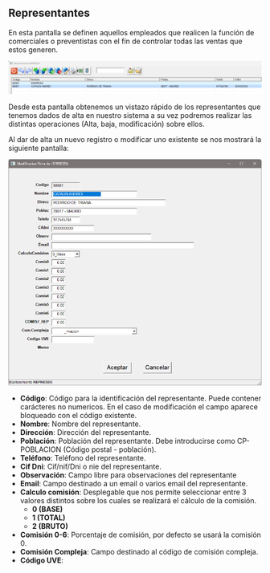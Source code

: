 ## Representantes

En esta pantalla se definen aquellos empleados que realicen la función de comerciales o preventistas con el fín de controlar todas las ventas que estos generen.

![Pantalla Representante](../../../static/assets/Representantes/PantallaRepresentantes.png)

Desde esta pantalla obtenemos un vistazo rápido de los representantes que tenemos dados de alta en nuestro sistema a su vez podremos realizar las distintas operaciones (Alta, baja, modificación) sobre ellos.


Al dar de alta un nuevo registro o modificar uno existente se nos mostrará la siguiente pantalla: 

![Pantalla Modificacion](../../../static/assets/Representantes/ModificacionRepresentante.png)

* **Código**: Código para la identificación del representante. Puede contener carácteres no numericos. En el caso de modificación el campo aparece bloqueado con el código existente.
* **Nombre**: Nombre del representante.
* **Dirección**: Dirección del representante.
* **Población**: Población del representante. Debe introducirse como CP-POBLACION (Código postal - población).
* **Teléfono**: Teléfono del representante.
* **Cif Dni**: Cif/nif/Dni o nie del representante.
* **Observación**: Campo libre para observaciones del representante
* **Email**: Campo destinado a un email o varios email del representante.
* **Calculo comisión**: Desplegable que nos permite seleccionar entre 3 valores distintos sobre los cuales se realizará el cálculo de la comisión.
    * **0 (BASE)**
    * **1 (TOTAL)**
    * **2 (BRUTO)**
* **Comisión 0-6**: Porcentaje de comisión, por defecto se usará la comisión 0.
* **Comisión Compleja**: Campo destinado al código de comisión compleja.
* **Código UVE**:
